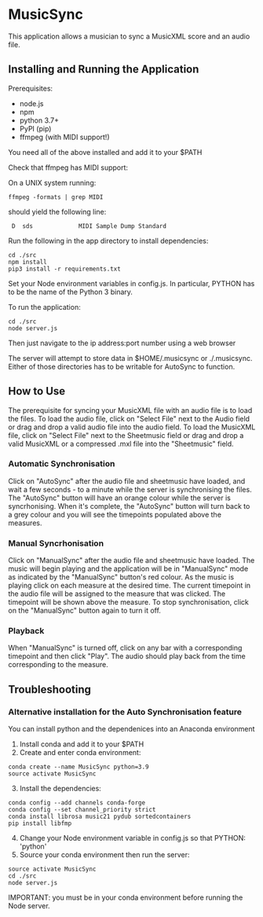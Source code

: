 # MusicSync
This application allows a musician to sync a MusicXML score and an audio file.

## Installing and Running the Application
Prerequisites:
- node.js
- npm
- python 3.7+
- PyPI (pip)
- ffmpeg (with MIDI support!)

You need all of the above installed and add it to your $PATH

Check that ffmpeg has MIDI support:

On a UNIX system running:
```
ffmpeg -formats | grep MIDI

```
should yield the following line:
```
 D  sds             MIDI Sample Dump Standard
```

Run the following in the app directory to install dependencies:
```
cd ./src
npm install
pip3 install -r requirements.txt
```

Set your Node environment variables in config.js. In particular, PYTHON has to be the name of the Python 3 binary.

To run the application:
```
cd ./src
node server.js
```
Then just navigate to the ip address:port number using a web browser

The server will attempt to store data in $HOME/.musicsync or ./.musicsync. Either of those directories has to be writable for AutoSync to function.

## How to Use
The prerequisite for syncing your MusicXML file with an audio file is to load the files. 
To load the audio file, click on "Select File" next to the Audio field or drag and drop a valid audio file into the audio field.
To load the MusicXML file, click on "Select File" next to the Sheetmusic field or drag and drop a valid MusicXML or a compressed .mxl file into the "Sheetmusic" field.

### Automatic Synchronisation
Click on "AutoSync" after the audio file and sheetmusic have loaded, and wait a few seconds - to a minute while the server is synchronising the files. The "AutoSync" button will have an orange colour while the server is syncrhonising. When it's complete, the "AutoSync" button will turn back to a grey colour and you will see the timepoints populated above the measures.

### Manual Syncrhonisation
Click on "ManualSync" after the audio file and sheetmusic have loaded. The music will begin playing and the application will be in "ManualSync" mode as indicated by the "ManualSync" button's red colour. As the music is playing click on each measure at the desired time. The current timepoint in the audio file will be assigned to the measure that was clicked. The timepoint will be shown above the measure. To stop synchronisation, click on the "ManualSync" button again to turn it off.

### Playback
When "ManualSync" is turned off, click on any bar with a corresponding timepoint and then click "Play". The audio should play back from the time corresponding to the measure.

## Troubleshooting

### Alternative installation for the Auto Synchronisation feature
You can install python and the dependenices into an Anaconda environment
1. Install conda and add it to your $PATH
2. Create and enter conda environment:
```
conda create --name MusicSync python=3.9
source activate MusicSync 
```
3. Install the dependencies:
```
conda config --add channels conda-forge
conda config --set channel_priority strict
conda install librosa music21 pydub sortedcontainers
pip install libfmp
```
4. Change your Node environment variable in config.js so that PYTHON: 'python'
5. Source your conda environment then run the server:
```
source activate MusicSync
cd ./src
node server.js
```
IMPORTANT: you must be in your conda environment before running the Node server.